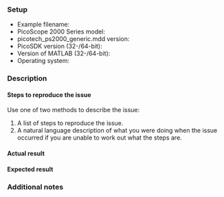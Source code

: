 ### Setup

* Example filename:
* PicoScope 2000 Series model:
* picotech_ps2000_generic.mdd version:
* PicoSDK version (32-/64-bit):
* Version of MATLAB (32-/64-bit):
* Operating system:

### Description

#### Steps to reproduce the issue

Use one of two methods to describe the issue:

1. A list of steps to reproduce the issue. 
1. A natural language description of what you were doing when the issue occurred if you are unable to work out what the steps are. 

#### Actual result



#### Expected result



### Additional notes
